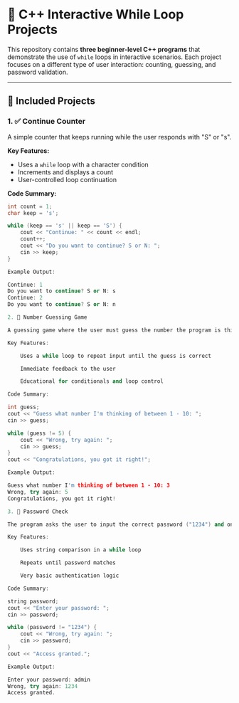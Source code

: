 # 🔁 C++ Interactive While Loop Projects

This repository contains **three beginner-level C++ programs** that demonstrate the use of `while` loops in interactive scenarios. Each project focuses on a different type of user interaction: counting, guessing, and password validation.

---

## 📂 Included Projects

### 1. ✅ Continue Counter

A simple counter that keeps running while the user responds with "S" or "s".

**Key Features:**
- Uses a `while` loop with a character condition
- Increments and displays a count
- User-controlled loop continuation

**Code Summary:**
```cpp
int count = 1;
char keep = 's';

while (keep == 's' || keep == 'S') {
    cout << "Continue: " << count << endl;
    count++;
    cout << "Do you want to continue? S or N: ";
    cin >> keep;
}

Example Output:

Continue: 1  
Do you want to continue? S or N: s  
Continue: 2  
Do you want to continue? S or N: n

2. 🎯 Number Guessing Game

A guessing game where the user must guess the number the program is thinking of (in this case, 5).

Key Features:

    Uses a while loop to repeat input until the guess is correct

    Immediate feedback to the user

    Educational for conditionals and loop control

Code Summary:

int guess;
cout << "Guess what number I'm thinking of between 1 - 10: ";
cin >> guess;

while (guess != 5) {
    cout << "Wrong, try again: ";
    cin >> guess;
}
cout << "Congratulations, you got it right!";

Example Output:

Guess what number I'm thinking of between 1 - 10: 3  
Wrong, try again: 5  
Congratulations, you got it right!

3. 🔐 Password Check

The program asks the user to input the correct password ("1234") and only grants access if it's correct.

Key Features:

    Uses string comparison in a while loop

    Repeats until password matches

    Very basic authentication logic

Code Summary:

string password;
cout << "Enter your password: ";
cin >> password;

while (password != "1234") {
    cout << "Wrong, try again: ";
    cin >> password;
}
cout << "Access granted.";

Example Output:

Enter your password: admin  
Wrong, try again: 1234  
Access granted.

